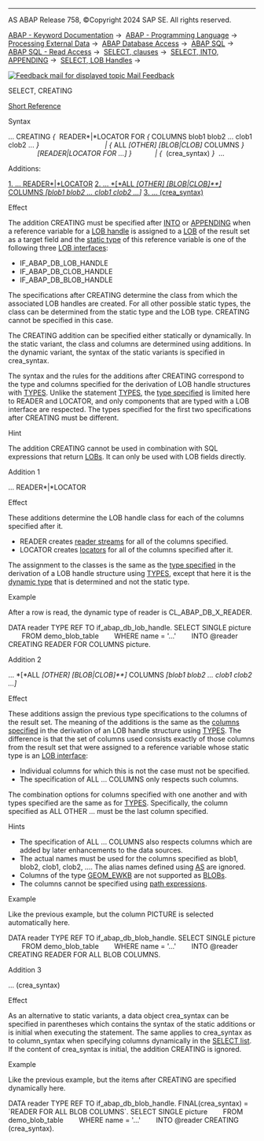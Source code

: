   

* * *

AS ABAP Release 758, ©Copyright 2024 SAP SE. All rights reserved.

[ABAP - Keyword Documentation](https://help.sap.com/doc/abapdocu_latest_index_htm/latest/en-US/abenabap.htm) →  [ABAP - Programming Language](https://help.sap.com/doc/abapdocu_latest_index_htm/latest/en-US/abenabap_reference.htm) →  [Processing External Data](https://help.sap.com/doc/abapdocu_latest_index_htm/latest/en-US/abenabap_language_external_data.htm) →  [ABAP Database Access](https://help.sap.com/doc/abapdocu_latest_index_htm/latest/en-US/abendb_access.htm) →  [ABAP SQL](https://help.sap.com/doc/abapdocu_latest_index_htm/latest/en-US/abenabap_sql.htm) →  [ABAP SQL - Read Access](https://help.sap.com/doc/abapdocu_latest_index_htm/latest/en-US/abenabap_sql_reading.htm) →  [SELECT, clauses](https://help.sap.com/doc/abapdocu_latest_index_htm/latest/en-US/abenselect_clauses.htm) →  [SELECT, INTO, APPENDING](https://help.sap.com/doc/abapdocu_latest_index_htm/latest/en-US/abapinto_clause.htm) →  [SELECT, LOB Handles](https://help.sap.com/doc/abapdocu_latest_index_htm/latest/en-US/abenselect_into_lob_handles.htm) → 

 [![](Mail.gif?object=Mail.gif "Feedback mail for displayed topic") Mail Feedback](mailto:f1_help@sap.com?subject=Feedback%20on%20ABAP%20Documentation&body=Document:%20SELECT%2C%20CREATING%2C%20ABAPSELECT_CREATING%2C%20758%0D%0A%0D%0AError:%0D%0A%0D%0A%0D%0A%0D%0ASuggestion%20for%20improvement:)

SELECT, CREATING

[Short Reference](https://help.sap.com/doc/abapdocu_latest_index_htm/latest/en-US/abapselect_shortref.htm)

Syntax

... CREATING *{*  READER*|*LOCATOR FOR *{* COLUMNS blob1 blob2 ... clob1 clob2 ... *}*
                                 *|* *{* ALL *\[*OTHER*\]* *\[*BLOB*|*CLOB*\]* COLUMNS *}*
               *\[*READER*|*LOCATOR FOR ...*\]* *}*
           *|* *{*  (crea\_syntax) *}*  ...

Additions:

[1\. ... READER*|*LOCATOR](#!ABAP_ADDITION_1@1@)
[2\. ... *\[*ALL *\[*OTHER*\]* *\[*BLOB*|*CLOB*\]**\]* COLUMNS *\[*blob1 blob2 ... clob1 clob2 ...*\]*](#!ABAP_ADDITION_2@2@)
[3\. ... (crea\_syntax)](#!ABAP_ADDITION_3@3@)

Effect

The addition CREATING must be specified after [INTO](https://help.sap.com/doc/abapdocu_latest_index_htm/latest/en-US/abapinto_clause.htm) or [APPENDING](https://help.sap.com/doc/abapdocu_latest_index_htm/latest/en-US/abapinto_clause.htm) when a reference variable for a [LOB handle](https://help.sap.com/doc/abapdocu_latest_index_htm/latest/en-US/abenlob_handle_glosry.htm "Glossary Entry") is assigned to a [LOB](https://help.sap.com/doc/abapdocu_latest_index_htm/latest/en-US/abenlob_glosry.htm "Glossary Entry") of the result set as a target field and the [static type](https://help.sap.com/doc/abapdocu_latest_index_htm/latest/en-US/abenstatic_type_glosry.htm "Glossary Entry") of this reference variable is one of the following three [LOB interfaces](https://help.sap.com/doc/abapdocu_latest_index_htm/latest/en-US/abenlob_interfaces.htm):

-   IF\_ABAP\_DB\_LOB\_HANDLE
-   IF\_ABAP\_DB\_CLOB\_HANDLE
-   IF\_ABAP\_DB\_BLOB\_HANDLE

The specifications after CREATING determine the class from which the associated LOB handles are created. For all other possible static types, the class can be determined from the static type and the LOB type. CREATING cannot be specified in this case.

The CREATING addition can be specified either statically or dynamically. In the static variant, the class and columns are determined using additions. In the dynamic variant, the syntax of the static variants is specified in crea\_syntax.

The syntax and the rules for the additions after CREATING correspond to the type and columns specified for the derivation of LOB handle structures with [TYPES](https://help.sap.com/doc/abapdocu_latest_index_htm/latest/en-US/abaptypes_lob_handle.htm). Unlike the statement [TYPES](https://help.sap.com/doc/abapdocu_latest_index_htm/latest/en-US/abaptypes_lob_handle.htm), the [type specified](https://help.sap.com/doc/abapdocu_latest_index_htm/latest/en-US/abaptypes_lob_handle_type.htm) is limited here to READER and LOCATOR, and only components that are typed with a LOB interface are respected. The types specified for the first two specifications after CREATING must be different.

Hint

The addition CREATING cannot be used in combination with SQL expressions that return [LOBs](https://help.sap.com/doc/abapdocu_latest_index_htm/latest/en-US/abenlob_glosry.htm "Glossary Entry"). It can only be used with LOB fields directly.

Addition 1   

... READER*|*LOCATOR

Effect

These additions determine the LOB handle class for each of the columns specified after it.

-   READER creates [reader streams](https://help.sap.com/doc/abapdocu_latest_index_htm/latest/en-US/abenreader_stream_glosry.htm "Glossary Entry") for all of the columns specified.
-   LOCATOR creates [locators](https://help.sap.com/doc/abapdocu_latest_index_htm/latest/en-US/abenlocator_glosry.htm "Glossary Entry") for all of the columns specified after it.

The assignment to the classes is the same as the [type specified](https://help.sap.com/doc/abapdocu_latest_index_htm/latest/en-US/abaptypes_lob_handle_type.htm) in the derivation of a LOB handle structure using [TYPES](https://help.sap.com/doc/abapdocu_latest_index_htm/latest/en-US/abaptypes_lob_handle.htm), except that here it is the [dynamic type](https://help.sap.com/doc/abapdocu_latest_index_htm/latest/en-US/abendynamic_type_glosry.htm "Glossary Entry") that is determined and not the static type.

Example

After a row is read, the dynamic type of reader is CL\_ABAP\_DB\_X\_READER.

DATA reader TYPE REF TO if\_abap\_db\_lob\_handle.
SELECT SINGLE picture
       FROM demo\_blob\_table
       WHERE name = '...'
       INTO @reader CREATING READER FOR COLUMNS picture.

Addition 2   

... *\[*ALL *\[*OTHER*\]* *\[*BLOB*|*CLOB*\]**\]* COLUMNS *\[*blob1 blob2 ... clob1 clob2 ...*\]*

Effect

These additions assign the previous type specifications to the columns of the result set. The meaning of the additions is the same as the [columns specified](https://help.sap.com/doc/abapdocu_latest_index_htm/latest/en-US/abaptypes_lob_handle_columns.htm) in the derivation of an LOB handle structure using [TYPES](https://help.sap.com/doc/abapdocu_latest_index_htm/latest/en-US/abaptypes_lob_handle.htm). The difference is that the set of columns used consists exactly of those columns from the result set that were assigned to a reference variable whose static type is an [LOB interface](https://help.sap.com/doc/abapdocu_latest_index_htm/latest/en-US/abenlob_interfaces.htm):

-   Individual columns for which this is not the case must not be specified.
-   The specification of ALL ... COLUMNS only respects such columns.

The combination options for columns specified with one another and with types specified are the same as for [TYPES](https://help.sap.com/doc/abapdocu_latest_index_htm/latest/en-US/abaptypes_lob_handle.htm). Specifically, the column specified as ALL OTHER ... must be the last column specified.

Hints

-   The specification of ALL ... COLUMNS also respects columns which are added by later enhancements to the data sources.
-   The actual names must be used for the columns specified as blob1, blob2, clob1, clob2, .... The alias names defined using [AS](https://help.sap.com/doc/abapdocu_latest_index_htm/latest/en-US/abapselect_list.htm) are ignored.
-   Columns of the type [GEOM\_EWKB](https://help.sap.com/doc/abapdocu_latest_index_htm/latest/en-US/abenddic_builtin_types.htm) are not supported as [BLOBs](https://help.sap.com/doc/abapdocu_latest_index_htm/latest/en-US/abenblob_glosry.htm "Glossary Entry").
-   The columns cannot be specified using [path expressions](https://help.sap.com/doc/abapdocu_latest_index_htm/latest/en-US/abenabap_sql_path.htm).

Example

Like the previous example, but the column PICTURE is selected automatically here.

DATA reader TYPE REF TO if\_abap\_db\_blob\_handle.
SELECT SINGLE picture
       FROM demo\_blob\_table
       WHERE name = '...'
       INTO @reader CREATING READER FOR ALL BLOB COLUMNS.

Addition 3   

... (crea\_syntax)

Effect

As an alternative to static variants, a data object crea\_syntax can be specified in parentheses which contains the syntax of the static additions or is initial when executing the statement. The same applies to crea\_syntax as to column\_syntax when specifying columns dynamically in the [SELECT list](https://help.sap.com/doc/abapdocu_latest_index_htm/latest/en-US/abapselect_list.htm). If the content of crea\_syntax is initial, the addition CREATING is ignored.

Example

Like the previous example, but the items after CREATING are specified dynamically here.

DATA reader TYPE REF TO if\_abap\_db\_blob\_handle.
FINAL(crea\_syntax) = \`READER FOR ALL BLOB COLUMNS\`.
SELECT SINGLE picture
       FROM demo\_blob\_table
       WHERE name = '...'
       INTO @reader CREATING (crea\_syntax).